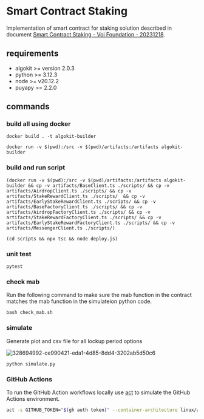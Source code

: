 # Smart Contract Staking

Implementation of smart contract for staking solution described in document [Smart Contract Staking - Voi Foundation - 20231218](https://docs.google.com/document/d/17-Hvqp7ZndS0G2CrJEui_hFIHZksBALYNU7CqKvnyxM/edit#heading=h.rhnx1imq9wmf).

## requirements

- algokit >= version 2.0.3
- python >= 3.12.3
- node >= v20.12.2
- puyapy >= 2.2.0

## commands

### build all using docker

```shell
docker build . -t algokit-builder
```
 
```shell
docker run -v $(pwd):/src -v $(pwd)/artifacts:/artifacts algokit-builder
```

### build and run script
```shell
(docker run -v $(pwd):/src -v $(pwd)/artifacts:/artifacts algokit-builder && cp -v artifacts/BaseClient.ts ./scripts/ && cp -v artifacts/AirdropClient.ts ./scripts/ && cp -v artifacts/StakeRewardClient.ts ./scripts/  && cp -v artifacts/EarlyStakeRewardClient.ts ./scripts/ && cp -v artifacts/BaseFactoryClient.ts ./scripts/ && cp -v artifacts/AirdropFactoryClient.ts ./scripts/ && cp -v artifacts/StakeRewardFactoryClient.ts ./scripts/ && cp -v artifacts/EarlyStakeRewardFactoryClient.ts ./scripts/ && cp -v artifacts/MessengerClient.ts ./scripts/)
```

```
(cd scripts && npx tsc && node deploy.js)
```

### unit test

```shell
pytest
```

### check mab

Run the following command to make sure the mab function in the contract matches the mab function in the simulateion python code.

```shell
bash check_mab.sh
```

### simulate

Generate plot and csv file for all lockup period options

![328694992-ce990421-eda1-4d85-8dd4-3202ab5d50c6](https://github.com/NautilusOSS/smart-contract-staking/assets/23183451/6c6cb3fe-ca44-41e5-882c-522e756ff065)

```
python simulate.py
```

### GitHub Actions

To run the GitHub Action workflows locally use [act](https://github.com/nektos/act) to simulate the GitHub Actions environment.

```bash
act -s GITHUB_TOKEN="$(gh auth token)" --container-architecture linux/amd64
```